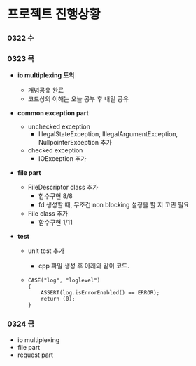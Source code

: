 # 프로젝트 진행상황



### 0322 수



### 0323 목

- **io multiplexing 토의**

  - 개념공유 완료
  - 코드상의 이해는 오늘 공부 후 내일 공유

- **common exception part**

  - unchecked exception
    - IllegalStateException, IllegalArgumentException, NullpointerException 추가
  - checked exception
    - IOException 추가

- **file part**

  - FileDescriptor class 추가
    - 함수구현 8/8 
    - fd 생성할 때, 무조건 non blocking 설정을 할 지 고민 필요
  - File class 추가
    - 함수구현 1/11

- **test**

  - unit test 추가

    - cpp 파일 생성 후 아래와 같이 코드.

  - ```
    CASE("log", "loglevel")
    {	
    	ASSERT(log.isErrorEnabled() == ERROR);
    	return (0);
    }
    ```



### 0324 금

- io multiplexing 
- file part
- request part





















